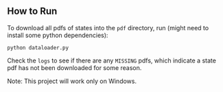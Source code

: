 ## How to Run

To download all pdfs of states into the `pdf` directory, run (might need to install some python dependencies):

    python dataloader.py

Check the `logs` to see if there are any `MISSING` pdfs, which indicate a state pdf has not been downloaded for some reason.

Note: This project will work only on Windows.
